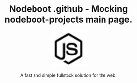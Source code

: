 <h1 style="text-align: center">
  Nodeboot .github - Mocking nodeboot-projects main page.
</h1>

<p align="center">
  <!-- markdownlint-disable-next-line MD013 -->
  <img alt="nodeboot-template-logo" src="https://github.com/nodeboot-projects/nodeboot-assets/blob/main/nodejs.svg" width="120px" height="120px"/>
</p>

<p align="center">
  A fast and simple fullstack solution for the web.
<p>
